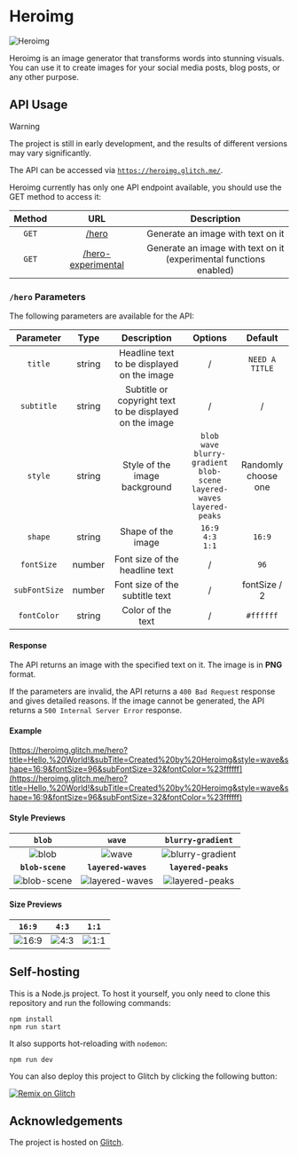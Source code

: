 # Heroimg

![Heroimg](https://heroimg.glitch.me/hero?style=blob&title=Heroimg&subTitle=Transforming%20Words%20into%20Stunning%20Visuals!&subFontSize=32)

Heroimg is an image generator that transforms words into stunning visuals. You can use it to create images for your social media posts, blog posts, or any other purpose.

## API Usage

> [!WARNING]
> The project is still in early development, and the results of different versions may vary significantly.

The API can be accessed via  [`https://heroimg.glitch.me/`](https://heroimg.glitch.me/).

Heroimg currently has only one API endpoint available, you should use the GET method to access it:

| **Method** | **URL** | **Description** |
|:--:|:--:|:--:|
| `GET` | [/hero](#hero-parameters) | Generate an image with text on it |
| `GET` | [/hero-experimental](#hero-parameters) | Generate an image with text on it<br>(experimental functions enabled) |

### `/hero` Parameters

The following parameters are available for the API:

| **Parameter** | **Type** | **Description** | **Options** | **Default** |
|:--:|:--:|:--:|:--:|:--:|
| `title` | string | Headline text<br>to be displayed on the image | / | `NEED A TITLE` |
| `subtitle` | string | Subtitle or copyright text<br>to be displayed on the image | / | / |
| `style` | string | Style of the image background | `blob`<br>`wave`<br>`blurry-gradient`<br>`blob-scene`<br>`layered-waves`<br>`layered-peaks` | Randomly<br>choose<br>one |
| `shape` | string | Shape of the image | `16:9`<br>`4:3`<br>`1:1` | `16:9` |
| `fontSize` | number | Font size of the headline text | / | `96` |
| `subFontSize` | number | Font size of the subtitle text | / | fontSize / 2 |
| `fontColor` | string | Color of the text | / | `#ffffff` |

#### Response

The API returns an image with the specified text on it. The image is in **PNG** format.

If the parameters are invalid, the API returns a `400 Bad Request` response and gives detailed reasons. If the image cannot be generated, the API returns a `500 Internal Server Error` response.

#### Example

[https://heroimg.glitch.me/hero?title=Hello,%20World!&subTitle=Created%20by%20Heroimg&style=wave&shape=16:9&fontSize=96&subFontSize=32&fontColor=%23ffffff](https://heroimg.glitch.me/hero?title=Hello,%20World!&subTitle=Created%20by%20Heroimg&style=wave&shape=16:9&fontSize=96&subFontSize=32&fontColor=%23ffffff)

#### Style Previews

| **`blob`** | **`wave`** | **`blurry-gradient`** |
|:--:|:--:|:--:|
| ![blob](https://heroimg.glitch.me/hero?style=blob&title=Heroimg&subTitle=blob) | ![wave](https://heroimg.glitch.me/hero?style=wave&title=Heroimg&subTitle=wave) | ![blurry-gradient](https://heroimg.glitch.me/hero?style=blurry-gradient&title=Heroimg&subTitle=blurry-gradient) |
| **`blob-scene`** | **`layered-waves`** | **`layered-peaks`** |
| ![blob-scene](https://heroimg.glitch.me/hero?style=blob-scene&title=Heroimg&subTitle=blob-scene) | ![layered-waves](https://heroimg.glitch.me/hero?style=layered-waves&title=Heroimg&subTitle=layered-waves) | ![layered-peaks](https://heroimg.glitch.me/hero?style=layered-peaks&title=Heroimg&subTitle=layered-peaks) |

#### Size Previews

| **`16:9`** | **`4:3`** | **`1:1`** |
|:--:|:--:|:--:|
| ![16:9](https://heroimg.glitch.me/hero?shape=16:9&title=Heroimg&subTitle=16:9) | ![4:3](https://heroimg.glitch.me/hero?shape=4:3&title=Heroimg&subTitle=4:3) | ![1:1](https://heroimg.glitch.me/hero?shape=1:1&title=Heroimg&subTitle=1:1) |

## Self-hosting

This is a Node.js project. To host it yourself, you only need to clone this repository and run the following commands:

```shell
npm install
npm run start
```

It also supports hot-reloading with `nodemon`:

```shell
npm run dev
```

You can also deploy this project to Glitch by clicking the following button:

[![Remix on Glitch](https://cdn.glitch.com/2703baf2-b643-4da7-ab91-7ee2a2d00b5b%2Fremix-button-v2.svg)](https://glitch.com/edit/#!/remix/Heroimg)

## Acknowledgements

The project is hosted on [Glitch](https://glitch.com/).
